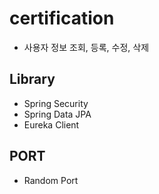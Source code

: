 # certification
- 사용자 정보 조회, 등록, 수정, 삭제

## Library
- Spring Security
- Spring Data JPA
- Eureka Client

## PORT
- Random Port

